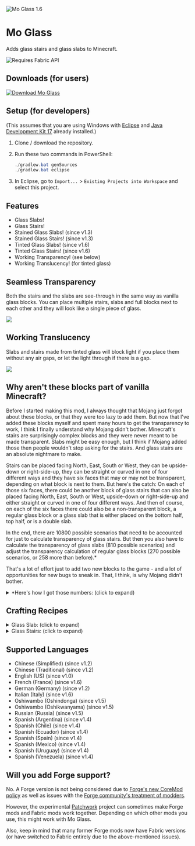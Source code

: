 ![Mo Glass 1.6](https://user-images.githubusercontent.com/10100202/146299553-864f59fb-74a1-4a8a-9214-92febeecf236.jpg)

# Mo Glass

Adds glass stairs and glass slabs to Minecraft.

![Requires Fabric API](https://user-images.githubusercontent.com/10100202/93722968-0aec9180-fb9b-11ea-9983-bc0fc51b47ab.png)

## Downloads (for users)

[![Download Mo Glass](https://user-images.githubusercontent.com/10100202/214880552-859aa2ed-b4bc-4f8d-9ee7-bdd8c7fb33a2.png)](https://www.wurstimperium.net/mo-glass/download/?utm_source=GitHub&utm_medium=Mo+Glass&utm_campaign=README.md&utm_content=Download+Mo+Glass)

## Setup (for developers)

(This assumes that you are using Windows with [Eclipse](https://www.eclipse.org/downloads/) and [Java Development Kit 17](https://adoptium.net/?variant=openjdk17&jvmVariant=hotspot) already installed.)

1. Clone / download the repository.

2. Run these two commands in PowerShell:

   ```powershell
   ./gradlew.bat genSources
   ./gradlew.bat eclipse
   ```

3. In Eclipse, go to `Import...` > `Existing Projects into Workspace` and select this project.

## Features

- Glass Slabs!
- Glass Stairs!
- Stained Glass Slabs! (since v1.3)
- Stained Glass Stairs! (since v1.3)
- Tinted Glass Slabs! (since v1.6)
- Tinted Glass Stairs! (since v1.6)
- Working Transparency! (see below)
- Working Translucency! (for tinted glass)

## Seamless Transparency

Both the stairs and the slabs are see-through in the same way as vanilla glass blocks. You can place multiple stairs, slabs and full blocks next to each other and they will look like a single piece of glass.

![](https://user-images.githubusercontent.com/10100202/69958444-821e3f80-150d-11ea-8f89-b241c66a8849.jpg)

## Working Translucency

Slabs and stairs made from tinted glass will block light if you place them without any air gaps, or let the light through if there is a gap.

![](https://user-images.githubusercontent.com/10100202/145865191-04baa767-39f8-445d-8ea1-7e08619bb975.jpg)

## Why aren't these blocks part of vanilla Minecraft?

Before I started making this mod, I always thought that Mojang just forgot about these blocks, or that they were too lazy to add them. But now that I've added these blocks myself and spent many hours to get the transparency to work, I think I finally understand why Mojang didn't bother. Minecraft's stairs are surprisingly complex blocks and they were never meant to be made transparent. Slabs might be easy enough, but I think if Mojang added those then people wouldn't stop asking for the stairs. And glass stairs are an absolute nightmare to make.

Stairs can be placed facing North, East, South or West, they can be upside-down or right-side-up, they can be straight or curved in one of four different ways and they have six faces that may or may not be transparent, depending on what block is next to them. But here's the catch: On each of those six faces, there could be another block of glass stairs that can also be placed facing North, East, South or West, upside-down or right-side-up and either straight or curved in one of four different ways. And then of course, on each of the six faces there could also be a non-transparent block, a regular glass block or a glass slab that is either placed on the bottom half, top half, or is a double slab.

In the end, there are 10800 possible scenarios that need to be accounted for just to calculate transparency of glass stairs. But then you also have to calculate the transparency of glass slabs (810 possible scenarios) and adjust the transparency calculation of regular glass blocks (270 possible scenarios, or 258 more than before).*

That's a lot of effort just to add two new blocks to the game - and a lot of opportunities for new bugs to sneak in. That, I think, is why Mojang didn't bother.

<details>
  <summary>*Here's how I got those numbers: (click to expand)</summary>
  
  possible variations of stairs:
  pvStairs = 4 * 2 * 5 = 40
  
  possible variations of slabs:
  pvSlabs = 3
  
  possible variations of glass blocks:
  pvGlass = 1
  
  possible variations of non-transparent blocks:
  pvBlocks = 1 (because any variations would be ignored when calculating transparency)
  
  possible combinations combined:
  pvAll = pvStairs + pvSlabs + pvGlass + pvBlocks&nbsp;= 40 + 3 + 1 + 1 = 45
  
  possibly transparent faces of a block (including stairs, even though they have more faces):
  f = 6
  
  possible scenarios for transparency of stairs:
  psStairs = pvAll * f * pvStairs = 45 * 6 * 40 = 10800
  
  possible scenarios for transparency of slabs:
  psSlabs = pvAll * f * pvSlabs = 45 * 6 * 3 = 810
  
  possible scenarios for transparency of glass blocks:
  psGlass = pvAll * f * pvGlass = 45 * 6 * 1 = 270
  
  possible scenarios for transparency of glass blocks if glass stairs and slabs don't exist:
  psGlassVanilla = (pvGlass + pvBlocks) * f * pvGlass = (1 + 1) * 6 * 1 = 12&nbsp;
</details>

## Crafting Recipes

<details>
  <summary>Glass Slab: (click to expand)</summary>
  
  ![glass slab crafting recipse](https://user-images.githubusercontent.com/10100202/69957444-5a2ddc80-150b-11ea-8c8c-e2afc5d72fb7.png)  
  ![glass slab stonecutter recipe](https://user-images.githubusercontent.com/10100202/70445670-2a974b00-1a9c-11ea-9a09-46c304cd167b.png)
</details>

<details>
  <summary>Glass Stairs: (click to expand)</summary>
  
  ![glass stairs crafting recipe](https://user-images.githubusercontent.com/10100202/69957446-5bf7a000-150b-11ea-8e61-d189de63333d.png)  
  ![glass stairs stonecutter recipe](https://user-images.githubusercontent.com/10100202/70445677-2c610e80-1a9c-11ea-8e1b-108863b47124.png)
</details>

## Supported Languages

- Chinese (Simplified) (since v1.2)
- Chinese (Traditional) (since v1.2)
- English (US) (since v1.0)
- French (France) (since v1.6)
- German (Germany) (since v1.2)
- Italian (Italy) (since v1.6)
- Oshiwambo (Oshindonga) (since v1.5)
- Oshiwambo (Oshikwanyama) (since v1.5)
- Russian (Russia) (since v1.5)
- Spanish (Argentina) (since v1.4)
- Spanish (Chile) (since v1.4)
- Spanish (Ecuador) (since v1.4)
- Spanish (Spain) (since v1.4)
- Spanish (Mexico) (since v1.4)
- Spanish (Uruguay) (since v1.4)
- Spanish (Venezuela) (since v1.4)

## Will you add Forge support?

No. A Forge version is not being considered due to [Forge's new CoreMod policy](https://forums.minecraftforge.net/topic/58706-regarding-minecraft-112-and-policy-changes/) as well as issues with the [Forge community's treatment of modders](https://web.archive.org/web/20201125032822/https://gist.github.com/jellysquid3/629eb84a74ab326046faf971150dc6c3).

However, the experimental [Patchwork](https://patchworkmc.net/) project can sometimes make Forge mods and Fabric mods work together. Depending on which other mods you use, this might work with Mo Glass.

Also, keep in mind that many former Forge mods now have Fabric versions (or have switched to Fabric entirely due to the above-mentioned issues).
